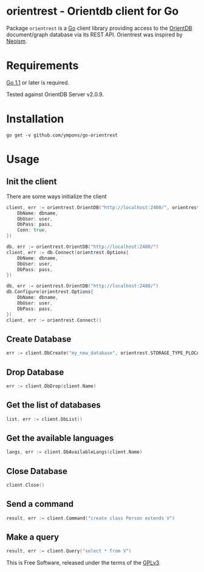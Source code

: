 orientrest - Orientdb client for Go
===========================

Package `orientrest` is a [Go](http://golang.org) client library providing access to
the [OrientDB](http://orientdb.com/) document/graph database via its REST API. Orientrest 
was inspired by [Neoism](https://github.com/jmcvetta/neoism).


# Requirements

[Go 1.1](http://golang.org/doc/go1.1) or later is required.

Tested against OrientDB Server v2.0.9.  


# Installation

```
go get -v github.com/ympons/go-orientrest
```

# Usage

## Init the client
There are some ways initialize the client

```go
client, err := orientrest.OrientDB("http://localhost:2480/", orientrest.Options{
	DbName: dbname,
	DbUser: user,
	DbPass: pass,
	Conn: true,
})
```

```go
db, err := orientrest.OrientDB("http://localhost:2480/")
client, err := db.Connect(orientrest.Options{
	DbName: dbname,
	DbUser: user,
	DbPass: pass,
})
```

```go
db, err := orientrest.OrientDB("http://localhost:2480/")
db.Configure(orientrest.Options{
	DbName: dbname,
	DbUser: user,
	DbPass: pass,
})
client, err := orientrest.Connect()
```

## Create Database 

```go
err := client.DbCreate("my_new_database", orientrest.STORAGE_TYPE_PLOCAL, orientrest.DB_TYPE_GRAPH)
```

## Drop Database

```go
err := client.DbDrop(client.Name)
```

## Get the list of databases

```go
list, err := client.DbList()
```

## Get the available languages

```go
langs, err := client.DbAvailableLangs(client.Name)
```
## Close Database

```go
client.Close()
```
## Send a command

```go
result, err := client.Command("create class Person extends V")
```
## Make a query

```go
result, err := client.Query("select * from V")
```

This is Free Software, released under the terms of the [GPLv3](http://www.gnu.org/copyleft/gpl.html).
